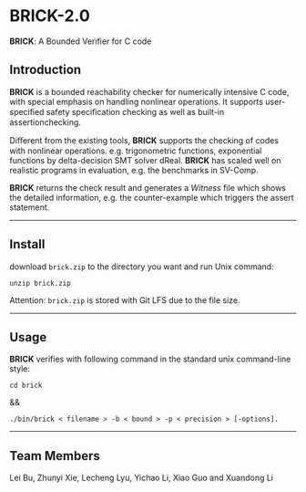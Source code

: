# BRICK-2.0
**BRICK**: A Bounded Verifier for C code

## Introduction
**BRICK** is a bounded reachability checker for numerically intensive C code, with special emphasis on handling nonlinear operations. It supports user-speciﬁed safety speciﬁcation checking as well as built-in assertionchecking.

Diﬀerent from the existing tools, **BRICK** supports the checking of codes with nonlinear operations. e.g. trigonometric functions, exponential functions by delta-decision SMT solver dReal. **BRICK** has scaled well on realistic programs in evaluation, e.g. the benchmarks in SV-Comp.


**BRICK** returns the check result and generates a *Witness* file which shows the detailed information, e.g. the counter-example which triggers the assert statement.

---

## Install
download `brick.zip` to the directory you want and run Unix command:

`unzip brick.zip`

Attention: `brick.zip` is stored with Git LFS due to the file size.

---

## Usage

**BRICK** verifies with following command in the standard unix command-line style:

`cd brick`

&&

`./bin/brick < filename > -b < bound > -p < precision > [-options].`

---

## Team Members
Lei Bu, Zhunyi Xie, Lecheng Lyu, Yichao Li, Xiao Guo and Xuandong Li
